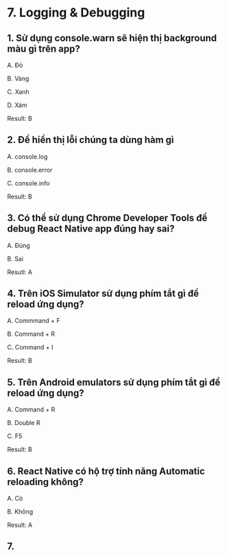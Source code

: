 # 7. Logging & Debugging

## 1. Sử dụng console.warn sẽ hiện thị background màu gì trên app?

A. Đỏ

B. Vàng

C. Xanh

D. Xám

Result: B

## 2. Để hiển thị lỗi chúng ta dùng hàm gì

A. console.log

B. console.error

C. console.info

Result: B

## 3. Có thể sử dụng Chrome Developer Tools để debug React Native app đúng hay sai?

A. Đúng

B. Sai

Resutl: A

## 4. Trên  iOS Simulator sử dụng phím tắt gì để reload ứng dụng?

A. Commmand + F

B. Command + R

C. Command + I

Result: B

## 5. Trên  Android emulators sử dụng phím tắt gì để reload ứng dụng?


A. Command + R

B. Double R

C. F5

Result: B

## 6. React Native có hộ trợ tính năng **Automatic reloading** không?

A. Có

B. Không

Result: A

## 7. 